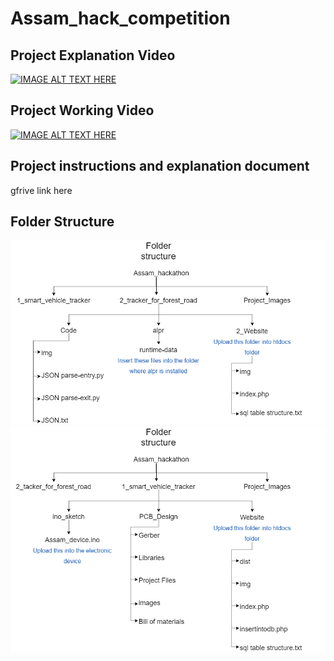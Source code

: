 # Assam_hack_competition

## Project Explanation Video
[![IMAGE ALT TEXT HERE](http://img.youtube.com/vi/YOUTUBE_VIDEO_ID_HERE/0.jpg)](http://www.youtube.com/watch?v=YOUTUBE_VIDEO_ID_HERE)

## Project Working Video
[![IMAGE ALT TEXT HERE](http://img.youtube.com/vi/YOUTUBE_VIDEO_ID_HERE/0.jpg)](http://www.youtube.com/watch?v=YOUTUBE_VIDEO_ID_HERE)

## Project instructions and explanation document
gfrive link here

## Folder Structure
![Alt text](Project_Images/folderstruct1.png?raw=true "Folder structure 1")
![Alt text](Project_Images/folderstruct2.png?raw=true "Folder structure 2")


